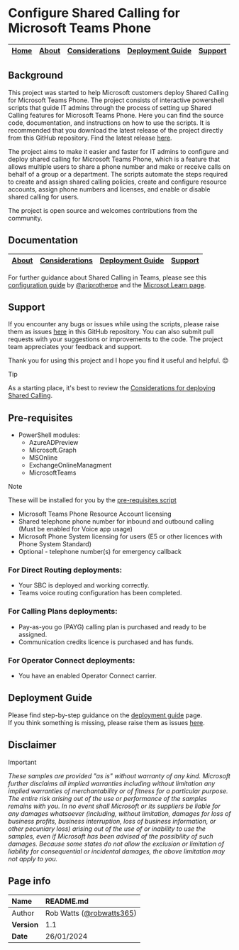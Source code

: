# Configure Shared Calling for Microsoft Teams Phone

| [Home](README.md) | [About](about.md) | [Considerations](considerations.md) | [Deployment Guide](deployment.md) | [Support](support.md) | 
| --- | --- | --- | --- | --- |

## Background
This project was started to help Microsoft customers deploy Shared Calling for Microsoft Teams Phone. The project consists of interactive powershell scripts that guide IT admins through the process of setting up Shared Calling features for Microsoft Teams Phone. Here you can find the source code, documentation, and instructions on how to use the scripts. It is recommended that you download the latest release of the project directly from this GitHub repository. Find the latest release [here](https://github.com/robwatts365/MicrosoftTeamsPhone-ConfigureSharedCalling/releases).

The project aims to make it easier and faster for IT admins to configure and deploy shared calling for Microsoft Teams Phone, which is a feature that allows multiple users to share a phone number and make or receive calls on behalf of a group or a department. The scripts automate the steps required to create and assign shared calling policies, create and configure resource accounts, assign phone numbers and licenses, and enable or disable shared calling for users.

The project is open source and welcomes contributions from the community. 

## Documentation

| [About](about.md) | [Considerations](considerations.md) | [Deployment Guide](deployment.md) | [Support](support.md) | 
| --- | --- | --- | ---| 

For further guidance about Shared Calling in Teams, please see this [configuration guide](https://aka.ms/TeamsSharedCallingConfigGuide) by [@ariprotheroe](https://github.com/ariprotheroe) and the [Microsot Learn page](https://learn.microsoft.com/en-us/microsoftteams/shared-calling-setup).

## Support
If you encounter any bugs or issues while using the scripts, please raise them as issues [here](https://github.com/robwatts365/MicrosoftTeamsPhone-ConfigureSharedCalling/issues) in this GitHub repository. You can also submit pull requests with your suggestions or improvements to the code. The project team appreciates your feedback and support. 

Thank you for using this project and I hope you find it useful and helpful. 😊

 > [!TIP]
> As a starting place, it's best to review the [Considerations for deploying Shared Calling](considerations.md).

## Pre-requisites
* PowerShell modules:
  * AzureADPreview
  * Microsoft.Graph
  * MSOnline
  * ExchangeOnlineManagment
  * MicrosoftTeams
 > [!NOTE]
  >  These will be installed  for you by the [pre-requisites script](1-ConfigureSharedCalling-PreReqs.ps1)

*	Microsoft Teams Phone Resource Account licensing
*	Shared telephone phone number for inbound and outbound calling (Must be enabled for Voice app usage)
*	Microsoft Phone System licensing for users (E5 or other licences with Phone System Standard)
*	Optional - telephone number(s) for emergency callback

### For Direct Routing deployments:
* Your SBC is deployed and working correctly.
* Teams voice routing configuration has been completed.
### For Calling Plans deployments:
* Pay-as-you go (PAYG) calling plan is purchased and ready to be assigned.
* Communication credits licence is purchased and has funds.
### For Operator Connect deployments:
* You have an enabled Operator Connect carrier.

## Deployment Guide
Please find step-by-step guidance on the [deployment guide](/docs/deployment/) page.  
If you think something is missing, please raise them as issues [here](https://github.com/robwatts365/MicrosoftTeamsPhone-ConfigureSharedCalling/issues).

## Disclaimer
> [!IMPORTANT]
> _These samples are provided "as is" without warranty of any kind. Microsoft further disclaims all implied warranties including without limitation any implied warranties of merchantability or of fitness for a particular purpose. The entire risk arising out of the use or performance of the samples remains with you. In no event shall Microsoft or its suppliers be liable for any damages whatsoever (including, without limitation, damages for loss of business profits, business interruption, loss of business information, or other pecuniary loss) arising out of the use of or inability to use the samples, even if Microsoft has been advised of the possibility of such damages. Because some states do not allow the exclusion or limitation of liability for consequential or incidental damages, the above limitation may not apply to you._

## Page info

| Name | README.md |
| :--- | :--- |
| Author | Rob Watts ([@robwatts365](https://github.com/robwatts365)) |
| **Version** | 1.1 |
| **Date** | 26/01/2024 |
